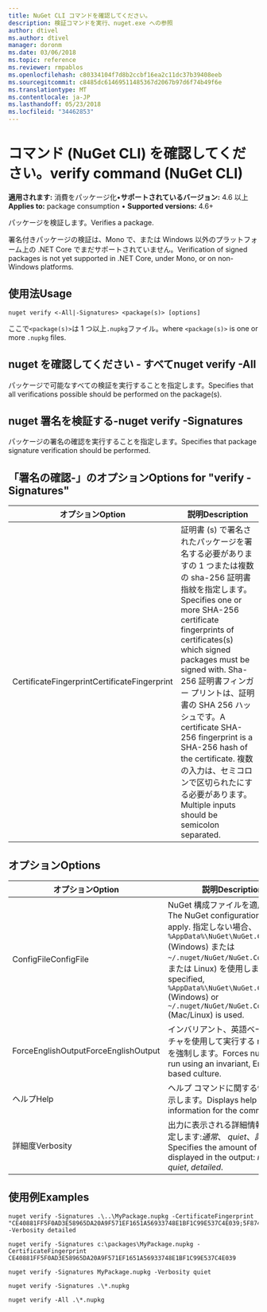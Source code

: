 ```yaml
---
title: NuGet CLI コマンドを確認してください。
description: 検証コマンドを実行、nuget.exe への参照
author: dtivel
ms.author: dtivel
manager: doronm
ms.date: 03/06/2018
ms.topic: reference
ms.reviewer: rmpablos
ms.openlocfilehash: c80334104f7d8b2ccbf16ea2c11dc37b39408eeb
ms.sourcegitcommit: c8485dc61469511485367d2067b97d6f74b49f6e
ms.translationtype: MT
ms.contentlocale: ja-JP
ms.lasthandoff: 05/23/2018
ms.locfileid: "34462853"
---
```

# <a name="verify-command-nuget-cli"></a><span data-ttu-id="e3410-103">コマンド (NuGet CLI) を確認してください。</span><span class="sxs-lookup"><span data-stu-id="e3410-103">verify command (NuGet CLI)</span></span>

<span data-ttu-id="e3410-104">**適用されます:** 消費をパッケージ化&bullet;**サポートされているバージョン:** 4.6 以上</span><span class="sxs-lookup"><span data-stu-id="e3410-104">**Applies to:** package consumption &bullet; **Supported versions:** 4.6+</span></span>

<span data-ttu-id="e3410-105">パッケージを検証します。</span><span class="sxs-lookup"><span data-stu-id="e3410-105">Verifies a package.</span></span>

<span data-ttu-id="e3410-106">署名付きパッケージの検証は、Mono で、または Windows 以外のプラットフォーム上の .NET Core でまだサポートされていません。</span><span class="sxs-lookup"><span data-stu-id="e3410-106">Verification of signed packages is not yet supported in .NET Core, under Mono, or on non-Windows platforms.</span></span>

## <a name="usage"></a><span data-ttu-id="e3410-107">使用法</span><span class="sxs-lookup"><span data-stu-id="e3410-107">Usage</span></span>

```cli
nuget verify <-All|-Signatures> <package(s)> [options]
```

<span data-ttu-id="e3410-108">ここで`<package(s)>`は 1 つ以上`.nupkg`ファイル。</span><span class="sxs-lookup"><span data-stu-id="e3410-108">where `<package(s)>` is one or more `.nupkg` files.</span></span>

## <a name="nuget-verify--all"></a><span data-ttu-id="e3410-109">nuget を確認してください - すべて</span><span class="sxs-lookup"><span data-stu-id="e3410-109">nuget verify -All</span></span>

<span data-ttu-id="e3410-110">パッケージで可能なすべての検証を実行することを指定します。</span><span class="sxs-lookup"><span data-stu-id="e3410-110">Specifies that all verifications possible should be performed on the package(s).</span></span>

## <a name="nuget-verify--signatures"></a><span data-ttu-id="e3410-111">nuget 署名を検証する-</span><span class="sxs-lookup"><span data-stu-id="e3410-111">nuget verify -Signatures</span></span>

<span data-ttu-id="e3410-112">パッケージの署名の確認を実行することを指定します。</span><span class="sxs-lookup"><span data-stu-id="e3410-112">Specifies that package signature verification should be performed.</span></span>

## <a name="options-for-verify--signatures"></a><span data-ttu-id="e3410-113">「署名の確認-」のオプション</span><span class="sxs-lookup"><span data-stu-id="e3410-113">Options for "verify -Signatures"</span></span>

| <span data-ttu-id="e3410-114">オプション</span><span class="sxs-lookup"><span data-stu-id="e3410-114">Option</span></span> | <span data-ttu-id="e3410-115">説明</span><span class="sxs-lookup"><span data-stu-id="e3410-115">Description</span></span> |
| --- | --- |
| <span data-ttu-id="e3410-116">CertificateFingerprint</span><span class="sxs-lookup"><span data-stu-id="e3410-116">CertificateFingerprint</span></span> | <span data-ttu-id="e3410-117">証明書 (s) で署名されたパッケージを署名する必要がありますの 1 つまたは複数の sha-256 証明書指紋を指定します。</span><span class="sxs-lookup"><span data-stu-id="e3410-117">Specifies one or more SHA-256 certificate fingerprints of certificates(s) which signed packages must be signed with.</span></span> <span data-ttu-id="e3410-118">Sha-256 証明書フィンガー プリントは、証明書の SHA 256 ハッシュです。</span><span class="sxs-lookup"><span data-stu-id="e3410-118">A certificate SHA-256 fingerprint is a SHA-256 hash of the certificate.</span></span> <span data-ttu-id="e3410-119">複数の入力は、セミコロンで区切られたにする必要があります。</span><span class="sxs-lookup"><span data-stu-id="e3410-119">Multiple inputs should be semicolon separated.</span></span> |

## <a name="options"></a><span data-ttu-id="e3410-120">オプション</span><span class="sxs-lookup"><span data-stu-id="e3410-120">Options</span></span>

| <span data-ttu-id="e3410-121">オプション</span><span class="sxs-lookup"><span data-stu-id="e3410-121">Option</span></span> | <span data-ttu-id="e3410-122">説明</span><span class="sxs-lookup"><span data-stu-id="e3410-122">Description</span></span> |
| --- | --- |
| <span data-ttu-id="e3410-123">ConfigFile</span><span class="sxs-lookup"><span data-stu-id="e3410-123">ConfigFile</span></span> | <span data-ttu-id="e3410-124">NuGet 構成ファイルを適用します。</span><span class="sxs-lookup"><span data-stu-id="e3410-124">The NuGet configuration file to apply.</span></span> <span data-ttu-id="e3410-125">指定しない場合、 `%AppData%\NuGet\NuGet.Config` (Windows) または`~/.nuget/NuGet/NuGet.Config`(Mac または Linux) を使用します。</span><span class="sxs-lookup"><span data-stu-id="e3410-125">If not specified, `%AppData%\NuGet\NuGet.Config` (Windows) or `~/.nuget/NuGet/NuGet.Config` (Mac/Linux) is used.</span></span>|
| <span data-ttu-id="e3410-126">ForceEnglishOutput</span><span class="sxs-lookup"><span data-stu-id="e3410-126">ForceEnglishOutput</span></span> | <span data-ttu-id="e3410-127">インバリアント、英語ベースのカルチャを使用して実行する nuget.exe を強制します。</span><span class="sxs-lookup"><span data-stu-id="e3410-127">Forces nuget.exe to run using an invariant, English-based culture.</span></span> |
| <span data-ttu-id="e3410-128">ヘルプ</span><span class="sxs-lookup"><span data-stu-id="e3410-128">Help</span></span> | <span data-ttu-id="e3410-129">ヘルプ コマンドに関する情報を表示します。</span><span class="sxs-lookup"><span data-stu-id="e3410-129">Displays help information for the command.</span></span> |
| <span data-ttu-id="e3410-130">詳細度</span><span class="sxs-lookup"><span data-stu-id="e3410-130">Verbosity</span></span> | <span data-ttu-id="e3410-131">出力に表示される詳細情報の量を指定します:*通常*、 *quiet*、*詳細*です。</span><span class="sxs-lookup"><span data-stu-id="e3410-131">Specifies the amount of detail displayed in the output: *normal*, *quiet*, *detailed*.</span></span> |

## <a name="examples"></a><span data-ttu-id="e3410-132">使用例</span><span class="sxs-lookup"><span data-stu-id="e3410-132">Examples</span></span>

```cli
nuget verify -Signatures .\..\MyPackage.nupkg -CertificateFingerprint "CE40881FF5F0AD3E58965DA20A9F571EF1651A56933748E1BF1C99E537C4E039;5F874AAF47BCB268A19357364E7FBB09D6BF9E8A93E1229909AC5CAC865802E2" -Verbosity detailed

nuget verify -Signatures c:\packages\MyPackage.nupkg -CertificateFingerprint CE40881FF5F0AD3E58965DA20A9F571EF1651A56933748E1BF1C99E537C4E039

nuget verify -Signatures MyPackage.nupkg -Verbosity quiet

nuget verify -Signatures .\*.nupkg

nuget verify -All .\*.nupkg

```